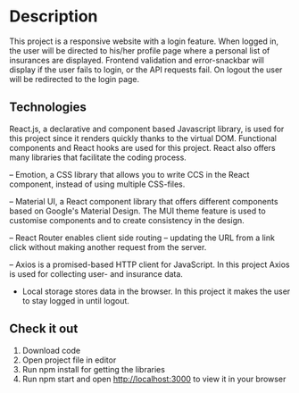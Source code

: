 # Description
This project is a responsive website with a login feature. When logged in, the user will be directed to his/her profile page where a personal list of insurances are displayed. Frontend validation and error-snackbar will display if the user fails to login, or the API requests fail. On logout the user will be redirected to the login page. 

## Technologies
React.js, a declarative and component based Javascript library, is used for this project since it renders quickly thanks to the virtual DOM. Functional components and React hooks are used for this project. React also offers many libraries that facilitate the coding process. 

– Emotion, a CSS library that allows you to write CCS in the React component, instead of using multiple CSS-files.

– Material UI, a React component library that offers different components based on Google's Material Design. The MUI theme feature is used to customise components and to create consistency in the design.

– React Router enables client side routing – updating the URL from a link click without making another request from the server.

– Axios is a promised-based HTTP client for JavaScript. In this project Axios is used for collecting user- and insurance data. 

- Local storage stores data in the browser. In this project it makes the user to stay logged in until logout. 

## Check it out
1. Download code
2. Open project file in editor
3. Run npm install for getting the libraries
4. Run npm start and open [http://localhost:3000](http://localhost:3000) to view it in your browser
